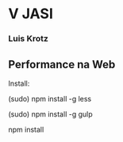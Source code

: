 # V JASI

### Luis Krotz

## Performance na Web

Install:

(sudo) npm install -g less

(sudo) npm install -g gulp

npm install
